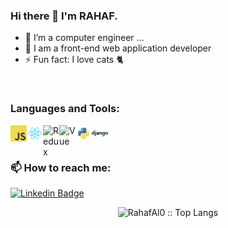 ### Hi there 👋 I'm RAHAF. 



- 🔭 I’m a computer engineer ...
- 🌱 I am a front-end web application developer
- ⚡ Fun fact: I love cats 🐈
<br />


### Languages and Tools:
<img align="left" alt="JavaScript" width="26px" src="https://raw.githubusercontent.com/github/explore/80688e429a7d4ef2fca1e82350fe8e3517d3494d/topics/javascript/javascript.png" />
<img align="left" alt="React" width="26px" src="https://raw.githubusercontent.com/github/explore/80688e429a7d4ef2fca1e82350fe8e3517d3494d/topics/react/react.png" />
<img align="left" alt="Redux" width="26px" src="https://raw.githubusercontent.com/reduxjs/redux/master/logo/logo.png" />
<img align="left" alt="Vue" width="26px" src="https://cli.vuejs.org/favicon.png" />
<img align="left" alt="python" width="26px" src="https://raw.githubusercontent.com/github/explore/80688e429a7d4ef2fca1e82350fe8e3517d3494d/topics/python/python.png" />
<img align="left" alt="django" width="26px" src="https://raw.githubusercontent.com/github/explore/80688e429a7d4ef2fca1e82350fe8e3517d3494d/topics/django/django.png" />



<br/>
<br/>

 ### 📫 How to reach me: 
 
[![Linkedin Badge](https://img.shields.io/badge/-rahafalmusleh-blue?style=flat-square&logo=Linkedin&logoColor=white&link=https://www.linkedin.com/in/rahafalmusleh/)](https://www.linkedin.com/in/rahafalmusleh/)


<p align="center">
  <img src="https://github-readme-stats.vercel.app/api/top-langs/?username=RahafAl0&layout=compact&langs_count=6&theme=tokyonight&hide=html,css,Dockerfile,scss" alt="RahafAl0 :: Top Langs" />
 </p>






